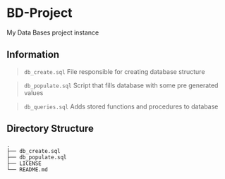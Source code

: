 # BD-Project
My Data Bases project instance

## Information
> `db_create.sql` 
File responsible for creating database structure

> `db_populate.sql`
Script that fills database with some pre generated values

> `db_queries.sql`
Adds stored functions and procedures  to database

## Directory Structure
```
.
├── db_create.sql
├── db_populate.sql
├── LICENSE
└── README.md
```
